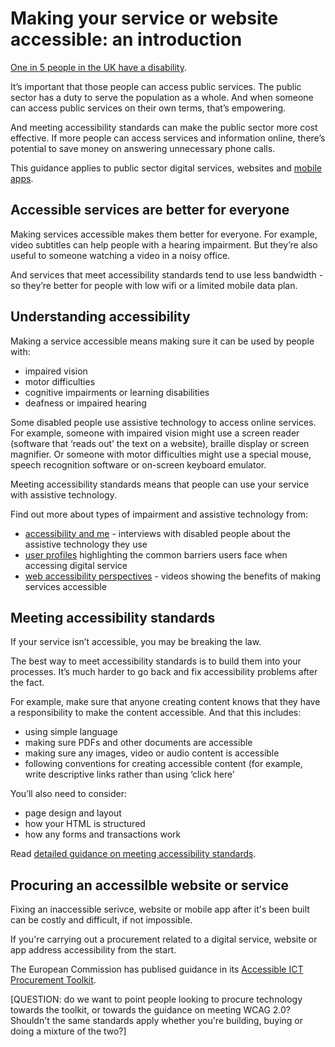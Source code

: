 # Making your service or website accessible: an introduction

[One in 5 people in the UK have a disability](https://www.gov.uk/government/statistics/disability-facts-and-figures).

It’s important that those people can access public services. The public sector has a duty to serve the population as a whole. And when someone can access public services on their own terms, that’s empowering.

And meeting accessibility standards can make the public sector more cost effective. If more people can access services and information online, there’s potential to save money on answering unnecessary phone calls.

This guidance applies to public sector digital services, websites and [mobile apps](https://www.gov.uk/service-manual/technology/working-with-mobile-technology).

## Accessible services are better for everyone

Making services accessible makes them better for everyone. For example, video subtitles can help people with a hearing impairment. But they’re also useful to someone watching a video in a noisy office.

And services that meet accessibility standards tend to use less bandwidth - so they’re better for people with low wifi or a limited mobile data plan.

## Understanding accessibility

Making a service accessible means making sure it can be used by people with:

- impaired vision
- motor difficulties
- cognitive impairments or learning disabilities
- deafness or impaired hearing

Some disabled people use assistive technology to access online services. For example, someone with impaired vision might use a screen reader (software that ‘reads out’ the text on a website), braille display or screen magnifier. Or someone with motor difficulties might use a special mouse, speech recognition software or on-screen keyboard emulator.

Meeting accessibility standards means that people can use your service with assistive technology.

Find out more about types of impairment and assistive technology from:

- [accessibility and me](https://accessibility.blog.gov.uk/category/accessibility-and-me/) - interviews with disabled people about the assistive technology they use
- [user profiles](https://www.gov.uk/government/publications/understanding-disabilities-and-impairments-user-profiles) highlighting the common barriers users face when accessing digital service
- [web accessibility perspectives](https://www.w3.org/WAI/perspective-videos/) - videos showing the benefits of making services accessible

## Meeting accessibility standards

If your service isn’t accessible, you may be breaking the law.

The best way to meet accessibility standards is to build them into your processes. It’s much harder to go back and fix accessibility problems after the fact.

For example, make sure that anyone creating content knows that they have a responsibility to make the content accessible. And that this includes:

- using simple language
- making sure PDFs and other documents are accessible
- making sure any images, video or audio content is accessible 
- following conventions for creating accessible content (for example, write descriptive links rather than using ‘click here’ 

You’ll also need to consider:

- page design and layout
- how your HTML is structured
- how any forms and transactions work

Read [detailed guidance on meeting accessibility standards](https://stephengill.github.io/a11y-guidance.github.io/meeting-standards.html).

## Procuring an accessilble website or service

Fixing an inaccessible serivce, website or mobile app after it's been built can be costly and difficult, if not impossible.

If you're carrying out a procurement related to a digital service, website or app address accessibility from the start.

The European Commission has publised guidance in its [Accessible ICT Procurement Toolkit](http://mandate376.standards.eu/).

<p style="color:read;">[QUESTION: do we want to point people looking to procure technology towards the toolkit, or towards the guidance on meeting WCAG 2.0? Shouldn't the same standards apply whether you're building, buying or doing a mixture of the two?]</p>
